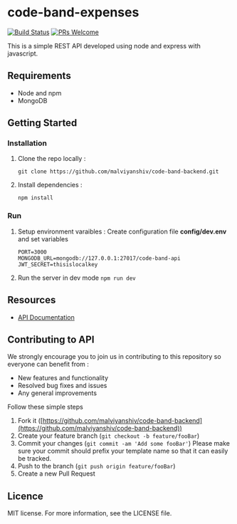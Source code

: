 # code-band-expenses

<!-- [START badges] -->

[![Build Status](https://travis-ci.com/malviyanshiv/code-band-backend.svg?branch=master)](https://travis-ci.com/malviyanshiv/code-band-backend) [![PRs Welcome](https://img.shields.io/badge/PRs-welcome-brightgreen.svg?style=flat-square)](http://makeapullrequest.com)

<!-- [END badges] -->

This is a simple REST API developed using node and express with javascript.

<!-- [START requirements] -->

## Requirements

-   Node and npm
-   MongoDB

<!-- [END requirements] -->

<!-- [START getstarted] -->

## Getting Started

### Installation

1. Clone the repo locally :
    ```
    git clone https://github.com/malviyanshiv/code-band-backend.git
    ```
2. Install dependencies :
    ```
    npm install
    ```

### Run

1. Setup environment varaibles : Create configuration file **config/dev.env** and set variables
    ```
    PORT=3000
    MONGODB_URL=mongodb://127.0.0.1:27017/code-band-api
    JWT_SECRET=thisislocalkey
    ```
2. Run the server in dev mode
`npm run dev`
  <!-- [END getstarted] -->

## Resources

-   [API Documentation](https://documenter.getpostman.com/view/7656573/T1DjjzBz?version=latest)

## Contributing to API

We strongly encourage you to join us in contributing to this repository so everyone can benefit from :

-   New features and functionality
-   Resolved bug fixes and issues
-   Any general improvements

Follow these simple steps

1.  Fork it ([https://github.com/malviyanshiv/code-band-backend](https://github.com/malviyanshiv/code-band-backend))
2.  Create your feature branch (`git checkout -b feature/fooBar`)
3.  Commit your changes (`git commit -am 'Add some fooBar'`) Please make sure your commit should prefix your template name so that it can easily be tracked.
4.  Push to the branch (`git push origin feature/fooBar`)
5.  Create a new Pull Request

## Licence

MIT license. For more information, see the LICENSE file.
